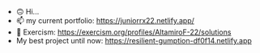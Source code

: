 - 🙃 Hi...
- 📫 my current portfolio: https://juniorrx22.netlify.app/
- 📐 Exercism: https://exercism.org/profiles/AltamiroF-22/solutions
- My best project until now: https://resilient-gumption-df0f14.netlify.app
  
